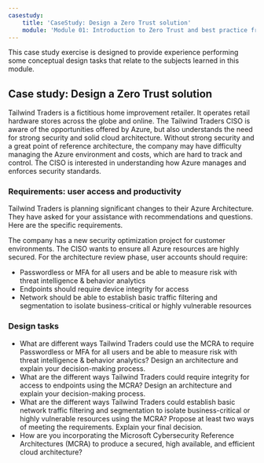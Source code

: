 ```yaml
---
casestudy:
    title: 'CaseStudy: Design a Zero Trust solution'
    module: 'Module 01: Introduction to Zero Trust and best practice frameworks'
---
```


This case study exercise is designed to provide experience performing some conceptual design tasks that relate to the subjects learned in this module.

## Case study: Design a Zero Trust solution

Tailwind Traders is a fictitious home improvement retailer. It operates retail hardware stores across the globe and online. The Tailwind Traders CISO is aware of the opportunities offered by Azure, but also understands the need for strong security and solid cloud architecture. Without strong security and a great point of reference architecture, the company may have difficulty managing the Azure environment and costs, which are hard to track and control. The CISO is interested in understanding how Azure manages and enforces security standards.

### Requirements: user access and productivity

Tailwind Traders is planning significant changes to their Azure Architecture. They have asked for your assistance with
recommendations and questions. Here are the specific requirements.

The company has a new security optimization project for customer environments. The CISO wants to ensure all Azure resources are highly secured. For the architecture review phase, user accounts should require:

- Passwordless or MFA for all users and be able to measure risk with threat intelligence & behavior analytics
- Endpoints should require device integrity for access
- Network should be able to establish basic traffic filtering and segmentation to isolate business-critical or highly vulnerable  resources

### Design tasks

* What are different ways Tailwind Traders could use the MCRA to require Passwordless or MFA for all users and be able to measure risk with threat intelligence & behavior analytics? Design an architecture and explain your decision-making process.
* What are the different ways Tailwind Traders could require integrity for access to endpoints using the MCRA? Design an architecture and explain your decision-making process.
* What are the different ways Tailwind Traders could establish basic network traffic filtering and segmentation to isolate business-critical or highly vulnerable resources using the MCRA? Propose at least two ways of meeting the requirements. Explain your final decision.
* How are you incorporating the Microsoft Cybersecurity Reference Architectures (MCRA) to produce a secured, high available, and efficient cloud architecture?